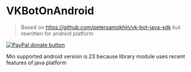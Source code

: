 # VKBotOnAndroid
> Based on https://github.com/petersamokhin/vk-bot-java-sdk but rewritten for android platform

<a href="https://www.paypal.me/mrcpp" title="Donate to this project using Paypal">
    <img src="https://img.shields.io/badge/paypal-donate-green.svg" alt="PayPal donate button"/>
</a>

Min supported android version is 23 because library module uses recent features of java platform